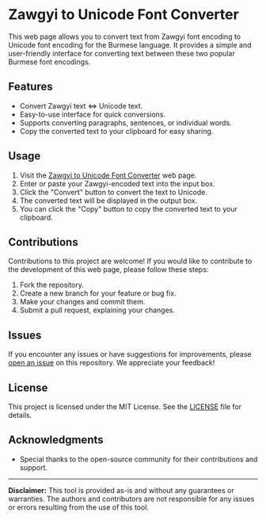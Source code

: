 # Zawgyi to Unicode Font Converter

This web page allows you to convert text from Zawgyi font encoding to Unicode font encoding for the Burmese language. It provides a simple and user-friendly interface for converting text between these two popular Burmese font encodings.

## Features

- Convert Zawgyi text <=> Unicode text.
- Easy-to-use interface for quick conversions.
- Supports converting paragraphs, sentences, or individual words.
- Copy the converted text to your clipboard for easy sharing.

## Usage

1. Visit the [Zawgyi to Unicode Font Converter](#) web page.
2. Enter or paste your Zawgyi-encoded text into the input box.
3. Click the "Convert" button to convert the text to Unicode.
4. The converted text will be displayed in the output box.
5. You can click the "Copy" button to copy the converted text to your clipboard.

## Contributions

Contributions to this project are welcome! If you would like to contribute to the development of this web page, please follow these steps:

1. Fork the repository.
2. Create a new branch for your feature or bug fix.
3. Make your changes and commit them.
4. Submit a pull request, explaining your changes.

## Issues

If you encounter any issues or have suggestions for improvements, please [open an issue](#) on this repository. We appreciate your feedback!

## License

This project is licensed under the MIT License. See the [LICENSE](LICENSE) file for details.

## Acknowledgments

- Special thanks to the open-source community for their contributions and support.

---

**Disclaimer:** This tool is provided as-is and without any guarantees or warranties. The authors and contributors are not responsible for any issues or errors resulting from the use of this tool.
